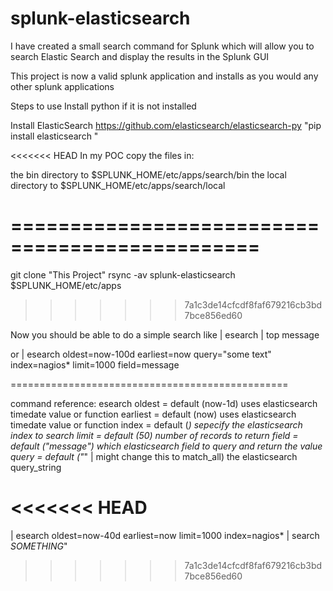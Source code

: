 splunk-elasticsearch
====================

I have created a small search command for Splunk which will allow you to search Elastic Search and display the results in the Splunk GUI


This project is now a valid splunk application and installs as you would any other splunk applications

Steps to use
Install python if it is not installed

Install ElasticSearch https://github.com/elasticsearch/elasticsearch-py
"pip install elasticsearch "

<<<<<<< HEAD
In my POC copy the files in:

the bin directory to $SPLUNK_HOME/etc/apps/search/bin
the local directory to $SPLUNK_HOME/etc/apps/search/local 

===============================================
=======
git clone "This Project"
rsync -av splunk-elasticsearch $SPLUNK_HOME/etc/apps
>>>>>>> 7a1c3de14cfcdf8faf679216cb3bd7bce856ed60

Now you should be able to do a simple search like 
| esearch | top message

or 
| esearch oldest=now-100d earliest=now query="some text" index=nagios* limit=1000 field=message

================================================

command reference:
esearch
    oldest = default (now-1d)   uses elasticsearch timedate value or function
    earliest = default (now)    uses elasticsearch timedate value or function
    index    = default (*)      sepecify the elasticsearch index to search
    limit    = default (50)     number of records to return
    field    = default ("message")  which elasticsearch field to query and return the value
    query    = default ("*" | might change this to match_all)   the elasticsearch query_string
    


<<<<<<< HEAD
=======
| esearch oldest=now-40d earliest=now limit=1000 index=nagios* | search *SOMETHING*" 
>>>>>>> 7a1c3de14cfcdf8faf679216cb3bd7bce856ed60

